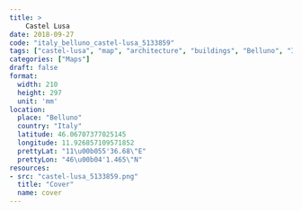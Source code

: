 ```yaml
---
title: > 
    Castel Lusa
date: 2018-09-27
code: "italy_belluno_castel-lusa_5133859"
tags: ["castel-lusa", "map", "architecture", "buildings", "Belluno", "Italy"]
categories: ["Maps"]
draft: false
format:
  width: 210
  height: 297
  unit: 'mm'
location:
  place: "Belluno"
  country: "Italy"
  latitude: 46.06707377025145
  longitude: 11.926857109571852
  prettyLat: "11\u00b055'36.68\"E"
  prettyLon: "46\u00b04'1.465\"N"
resources:
- src: "castel-lusa_5133859.png"
  title: "Cover"
  name: cover
---
```

